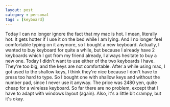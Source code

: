 ```yaml
---
layout: post
category : personal
tags : [keyboard] 
---
```

 Today I can no longer ignore the fact that my mac is hot. I mean, literally hot. It
 gets hotter if I use it on the bed while I am lying.
 And I no longer feel comfortable typing on it anymore, so I bought a
 new keyboard. Actually, I wanted to buy keyboard for quite a while, but
 because I already have 2 keyboards which I got from my friend already,
 I always hesitate to buy a new one. Today I didn't want to use either
 of the two keyboards I have. They're too big, and the keys are not
 comfortable. After a while using mac, I got used to the shallow keys, I
 think they're nice because I don't have to 
 press too hard to type. So I bought one with shallow keys and without
 the number pad, since I never use it anyway. The price was 2480 yen,
 quite cheap
 for a wireless keyboard. So far there are no problem, except that I
 have to adapt with windows layout (again). Also, it's a little bit
 crampy, but it's okay.
 
